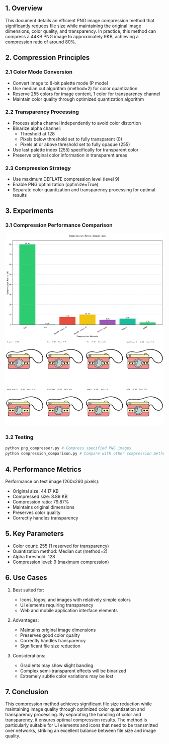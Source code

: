 ## 1. Overview

This document details an efficient PNG image compression method that significantly reduces file size while maintaining the original image dimensions, color quality, and transparency. In practice, this method can compress a 44KB PNG image to approximately 9KB, achieving a compression ratio of around 80%.

## 2. Compression Principles

### 2.1 Color Mode Conversion

- Convert image to 8-bit palette mode (P mode)
- Use median cut algorithm (method=2) for color quantization
- Reserve 255 colors for image content, 1 color for transparency channel
- Maintain color quality through optimized quantization algorithm

### 2.2 Transparency Processing

- Process alpha channel independently to avoid color distortion
- Binarize alpha channel:
  - Threshold at 128
  - Pixels below threshold set to fully transparent (0)
  - Pixels at or above threshold set to fully opaque (255)
- Use last palette index (255) specifically for transparent color
- Preserve original color information in transparent areas

### 2.3 Compression Strategy

- Use maximum DEFLATE compression level (level 9)
- Enable PNG optimization (optimize=True)
- Separate color quantization and transparency processing for optimal results

## 3. Experiments

### 3.1 Compression Performance Comparison

![Compression Ratio Comparison](compare/compression_ratio_comparison.png)
![Visual Comparison](compare/visual_comparison.png)

### 3.2 Testing

```python
python png_compressor.py # Compress specified PNG images
python compression_comparison.py # Compare with other compression methods
```

## 4. Performance Metrics

Performance on test image (260x260 pixels):

- Original size: 44.17 KB
- Compressed size: 8.89 KB
- Compression ratio: 79.87%
- Maintains original dimensions
- Preserves color quality
- Correctly handles transparency

## 5. Key Parameters

- Color count: 255 (1 reserved for transparency)
- Quantization method: Median cut (method=2)
- Alpha threshold: 128
- Compression level: 9 (maximum compression)

## 6. Use Cases

1. Best suited for:

   - Icons, logos, and images with relatively simple colors
   - UI elements requiring transparency
   - Web and mobile application interface elements
2. Advantages:

   - Maintains original image dimensions
   - Preserves good color quality
   - Correctly handles transparency
   - Significant file size reduction
3. Considerations:

   - Gradients may show slight banding
   - Complex semi-transparent effects will be binarized
   - Extremely subtle color variations may be lost

## 7. Conclusion

This compression method achieves significant file size reduction while maintaining image quality through optimized color quantization and transparency processing. By separating the handling of color and transparency, it ensures optimal compression results. The method is particularly suitable for UI elements and icons that need to be transmitted over networks, striking an excellent balance between file size and image quality.
